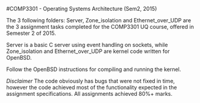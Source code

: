 #COMP3301 - Operating Systems Architecture (Sem2, 2015)

The 3 following folders: Server, Zone_isolation and Ethernet_over_UDP are the 3 assignment tasks completed for the COMP3301 UQ course, offered in Semester 2 of 2015. 

Server is a basic C server using event handling on sockets, while Zone_isolation and Ethernet_over_UDP are kernel code written for OpenBSD. 

Follow the OpenBSD instructions for compiling and running the kernel. 

*Disclaimer*
The code obviously has bugs that were not fixed in time, however the code achieved most of the functionality expected in the assignment specifications. All assignments achieved 80%+ marks. 